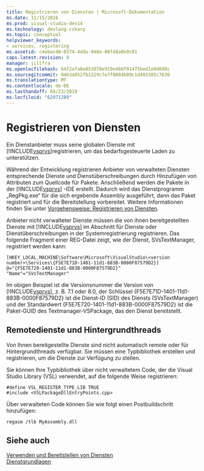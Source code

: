 ```yaml
---
title: Registrieren von Diensten | Microsoft-Dokumentation
ms.date: 11/15/2016
ms.prod: visual-studio-dev14
ms.technology: devlang-csharp
ms.topic: conceptual
helpviewer_keywords:
- services, registering
ms.assetid: c4ebac40-0374-4dda-948e-06fdda0e9c81
caps.latest.revision: 8
manager: jillfra
ms.openlocfilehash: 64f2afa6e853978e919e466f91475bed1e8d698c
ms.sourcegitcommit: 94b3a052fb1229c7e7f8804b09c1d403385c7630
ms.translationtype: MT
ms.contentlocale: de-DE
ms.lasthandoff: 04/23/2019
ms.locfileid: "62971289"
---
```

# <a name="registering-services"></a>Registrieren von Diensten
Ein Dienstanbieter muss seine globalen Dienste mit [!INCLUDE[vsprvs](../includes/vsprvs-md.md)]registrieren, um das bedarfsgesteuerte Laden zu unterstützen.  
  
 Während der Entwicklung registrieren Anbieter von verwalteten Diensten entsprechende Dienste und Dienstüberschreibungen durch Hinzufügen von Attributen zum Quellcode für Pakete. Anschließend werden die Pakete in der [!INCLUDE[vsprvs](../includes/vsprvs-md.md)] -IDE erstellt. Dadurch wird das Dienstprogramm „RegPkg.exe“ für die sich ergebende Assembly ausgeführt, dann das Paket registriert und für die Bereitstellung vorbereitet. Weitere Informationen finden Sie unter [Vorgehensweise: Registrieren von Diensten](../misc/how-to-register-a-service.md).  
  
 Anbieter nicht verwalteter Dienste müssen die von ihnen bereitgestellten Dienste mit [!INCLUDE[vsprvs](../includes/vsprvs-md.md)] im Abschnitt für Dienste oder Dienstüberschreibungen in der Systemregistrierung registrieren. Das folgende Fragment einer REG-Datei zeigt, wie der Dienst, SVsTextManager, registriert werden kann:  
  
```  
[HKEY_LOCAL_MACHINE\Software\Microsoft\VisualStudio\<version number>\Services\{F5E7E71D-1401-11d1-883B-0000F87579D2}]  
@="{F5E7E720-1401-11d1-883B-0000F87579D2}"  
"Name"="SVsTextManager"  
```  
  
 Im obigen Beispiel ist die Versionsnummer die Version von [!INCLUDE[vsprvs](../includes/vsprvs-md.md)], z. B. 7.1 oder 8.0, der Schlüssel {F5E7E71D-1401-11d1-883B-0000F87579D2} ist die Dienst-ID (SID) des Diensts (SVsTextManager) und der Standardwert {F5E7E720-1401-11d1-883B-0000F87579D2} ist die Paket-GUID des Textmanager-VSPackage, das den Dienst bereitstellt.  
  
## <a name="remote-services-and-background-threads"></a>Remotedienste und Hintergrundthreads  
 Von Ihnen bereitgestellte Dienste sind nicht automatisch remote oder für Hintergrundthreads verfügbar. Sie müssen eine Typbibliothek erstellen und registrieren, um die Dienste zur Verfügung zu stellen.  
  
 Sie können Ihre Typbibliothek über nicht verwaltetem Code, der die Visual Studio Library (VSL) verwendet, auf die folgende Weise registrieren:  
  
```  
#define VSL_REGISTER_TYPE_LIB TRUE  
#include <VSLPackageDllEntryPoints.cpp>  
```  
  
 Über verwalteten Code können Sie wie folgt einen Postbuildschritt hinzufügen:  
  
```  
regasm /tlb MyAssembly.dll  
```  
  
## <a name="see-also"></a>Siehe auch  
 [Verwenden und Bereitstellen von Diensten](../extensibility/using-and-providing-services.md)   
 [Dienstgrundlagen](../extensibility/internals/service-essentials.md)